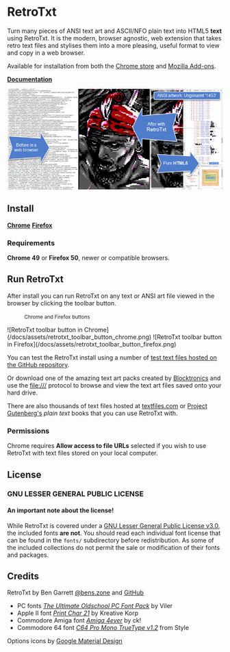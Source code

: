 # RetroTxt

Turn many pieces of ANSI text art and ASCII/NFO plain text into HTML5 **text** using RetroTxt. It is the modern, browser agnostic, web extension that takes retro text files and stylises them into a more pleasing, useful format to view and copy in a web browser.

Available for installation from both the [Chrome store](https://chrome.google.com/webstore/detail/retrotxt/gkjkgilckngllkopkogcaiojfajanahn) and [Mozilla Add-ons](https://addons.mozilla.org/en-US/firefox/addon/retrotxt/).

[**Documentation**](https://bengarrett.github.io/RetroTxt/)

![RetroTxt showcase](/docs/assets/readme_showcase.png)

## Install

[**Chrome**](https://chrome.google.com/webstore/detail/retrotxt/gkjkgilckngllkopkogcaiojfajanahn) [**Firefox**](https://addons.mozilla.org/en-US/firefox/addon/retrotxt/)

### Requirements

**Chrome 49** or **Firefox 50**, newer or compatible browsers.

## Run RetroTxt

After install you can run RetroTxt on any text or ANSI art file viewed in the browser by clicking the toolbar button.

<figure><small>Chrome and Firefox buttons</small></figure>
![RetroTxt toolbar button in Chrome](/docs/assets/retrotxt_toolbar_button_chrome.png) ![RetroTxt toolbar button in Firefox](/docs/assets/retrotxt_toolbar_button_firefox.png)

You can test the RetroTxt install using a number of [test text files hosted on the GitHub repository](https://github.com/bengarrett/RetroTxt/tree/master/test/example_files/).

Or download one of the amazing text art packs created by [Blocktronics](http://blocktronics.org/artpacks/) and use the <file:///> protocol to browse and view the text art files saved onto your hard drive.

There are also thousands of text files hosted at [textfiles.com](http://textfiles.com/directory.html) or [Project Gutenberg's](https://www.gutenberg.org/catalog/) _plain text_ books that you can use RetroTxt with.

### Permissions

Chrome requires **Allow access to file URLs** selected if you wish to use RetroTxt with text files stored on your local computer.

## License

### GNU LESSER GENERAL PUBLIC LICENSE

#### An important note about the license!

While RetroTxt is covered under a [GNU Lesser General Public License v3.0](http://choosealicense.com/licenses/lgpl-3.0/), the included fonts **are not**. You should read each individual font license that can be found in the `fonts/` subdirectory before redistribution. As some of the included collections do not permit the sale or modification of their fonts and packages.

## Credits

RetroTxt by Ben Garrett [@bens.zone](http://bens.zone/) and [GitHub](https://github.com/bengarrett/)

- PC fonts [_The Ultimate Oldschool PC Font Pack_](http://int10h.org/oldschool-pc-fonts/) by Viler
- Apple II font [_Print Char 21_](http://www.kreativekorp.com/software/fonts/apple2.shtml) by Kreative Korp
- Commodore Amiga font [_Amiga 4ever_](http://www.freakyfonts.de/) by ck!
- Commodore 64 font [_C64 Pro Mono TrueType v1.2_](http://style64.org/c64-truetype) from Style

Options icons by [Google Material Design](https://material.google.com/)
